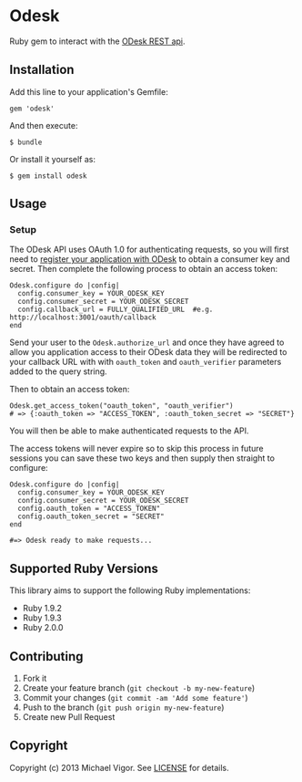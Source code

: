 # Odesk

Ruby gem to interact with the [ODesk REST api](http://developers.odesk.com/w/page/12363985/API%20Documentation).

## Installation

Add this line to your application's Gemfile:

    gem 'odesk'

And then execute:

    $ bundle

Or install it yourself as:

    $ gem install odesk

## Usage

### Setup

The ODesk API uses OAuth 1.0 for authenticating requests, so you will first need to [register your application with ODesk](https://www.odesk.com/services/api/keys) to obtain a consumer key and secret. Then complete the following process to obtain an access token:

    Odesk.configure do |config|
      config.consumer_key = YOUR_ODESK_KEY
      config.consumer_secret = YOUR_ODESK_SECRET
      config.callback_url = FULLY_QUALIFIED_URL  #e.g. http://localhost:3001/oauth/callback
    end

Send your user to the `Odesk.authorize_url` and once they have agreed to allow you application access to their ODesk data they will be redirected to your callback URL with with `oauth_token` and `oauth_verifier` parameters added to the query string.

Then to obtain an access token:

    Odesk.get_access_token("oauth_token", "oauth_verifier")
    # => {:oauth_token => "ACCESS_TOKEN", :oauth_token_secret => "SECRET"}

You will then be able to make authenticated requests to the API.

The access tokens will never expire so to skip this process in future sessions you can save these two keys and then supply then straight to configure:

    Odesk.configure do |config|
      config.consumer_key = YOUR_ODESK_KEY
      config.consumer_secret = YOUR_ODESK_SECRET
      config.oauth_token = "ACCESS_TOKEN"
      config.oauth_token_secret = "SECRET"
    end
    
    #=> Odesk ready to make requests...

## Supported Ruby Versions
This library aims to support the following Ruby implementations:

* Ruby 1.9.2
* Ruby 1.9.3
* Ruby 2.0.0

## Contributing

1. Fork it
2. Create your feature branch (`git checkout -b my-new-feature`)
3. Commit your changes (`git commit -am 'Add some feature'`)
4. Push to the branch (`git push origin my-new-feature`)
5. Create new Pull Request

## Copyright
Copyright (c) 2013 Michael Vigor. See [LICENSE][] for details.

[license]: LICENSE
